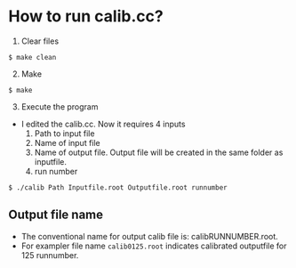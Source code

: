 # How to run calib.cc?

1. Clear files
```
$ make clean
```
2. Make
```
$ make
```
3. Execute the program
- I edited the calib.cc. Now it requires 4 inputs
  1) Path to input file
  2) Name of input file
  3) Name of output file. Output file will be created in the same folder as inputfile.
  4) run number 
```
$ ./calib Path Inputfile.root Outputfile.root runnumber
```

## Output file name

- The conventional name for output calib file is: calibRUNNUMBER.root.
- For exampler file name `calib0125.root` indicates calibrated outputfile for 125 runnumber.
